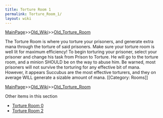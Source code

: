 ```yaml
---
title: Torture Room 1
permalink: Torture_Room_1/
layout: wiki
---
```


[MainPage](/keeperrl_wiki/ "wikilink")>>[Old_Wiki](/keeperrl_wiki/Old_Wiki "wikilink")>>[Old_Torture_Room](/keeperrl_wiki/Old_Torture_Room "wikilink")

The Torture Room is where you torture your prisoners, and generate extra mana through the torture of said prisoners. Make sure your torture room is well lit for maximum efficiency!  To begin torturing your prisoner, select your prisoner and change his task from Prison to Torture.  He will go to the torture room, and a minion SHOULD be on the way to abuse him.  Be warned, most prisoners will not survive the torturing for any effective bit of mana.  However, it appears Succubus are the most effective torturers, and they on average WILL generate a sizable amount of mana. 
[[Category: Rooms]]

[MainPage](/keeperrl_wiki/ "wikilink")>>[Old_Wiki](/keeperrl_wiki/Old_Wiki "wikilink")>>[Old_Torture_Room](/keeperrl_wiki/Old_Torture_Room "wikilink")

Other items in this section
-    [Torture Room 0](/keeperrl_wiki/Torture_Room_0 "wikilink")
-    [Torture Room 2](/keeperrl_wiki/Torture_Room_2 "wikilink")

